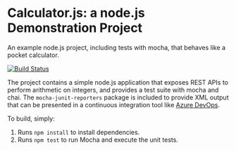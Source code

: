 Calculator.js: a node.js Demonstration Project
==============================================
An example node.js project, including tests with mocha, that behaves like
a pocket calculator.

[![Build Status](https://nicolas-dujardin.visualstudio.com/Calculator/_apis/build/status/NicolasDujardinCegeka.calculator?branchName=master)](https://nicolas-dujardin.visualstudio.com/Calculator/_build/latest?definitionId=5&branchName=master)

The project contains a simple node.js application that exposes REST APIs
to perform arithmetic on integers, and provides a test suite with mocha
and chai.  The `mocha-junit-reporters` package is included to provide XML
output that can be presented in a continuous integration tool like
[Azure DevOps](https://azure.com/devops).

To build, simply:

1. Runs `npm install` to install dependencies.
2. Runs `npm test` to run Mocha and execute the unit tests.


